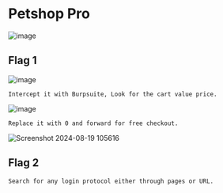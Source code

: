 # Petshop Pro

![image](https://github.com/user-attachments/assets/06adb8d6-aef2-4e9c-9417-785d77746a77)

## Flag 1

![image](https://github.com/user-attachments/assets/709f857b-dc7d-4288-8e7e-90b7cff0cf4b)

    Intercept it with Burpsuite, Look for the cart value price.
    
![image](https://github.com/user-attachments/assets/958a1016-b4a8-4c77-b338-e4e7add701e8)

    Replace it with 0 and forward for free checkout.

![Screenshot 2024-08-19 105616](https://github.com/user-attachments/assets/95c634c9-598d-4cd7-9663-e51960295238)

## Flag 2

    Search for any login protocol either through pages or URL.


